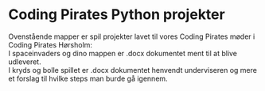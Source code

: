 # Coding Pirates Python projekter
Ovenstående mapper er spil projekter lavet til vores Coding Pirates møder i Coding Pirates Hørsholm:\
I spaceinvaders og dino mappen er .docx dokumentet ment til at blive udleveret.\
I kryds og bolle spillet er .docx dokumentet henvendt underviseren og mere et forslag til hvilke steps man burde gå igennem.
